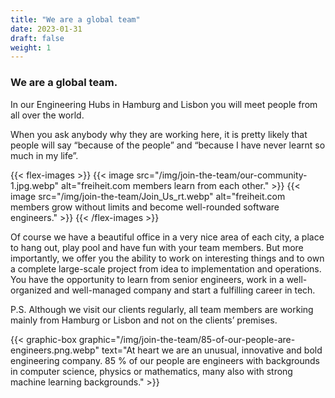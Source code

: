 ```yaml
---
title: "We are a global team"
date: 2023-01-31
draft: false
weight: 1
---
```


### We are a global team.

In our Engineering Hubs in Hamburg and Lisbon you will meet people from all over the world.

When you ask anybody why they are working here, it is pretty likely that people will say “because of the people” and “because I have never learnt so much in my life”.

{{< flex-images >}}
  {{< image src="/img/join-the-team/our-community-1.jpg.webp" alt="freiheit.com members learn from each other." >}}
  {{< image src="/img/join-the-team/Join_Us_rt.webp" alt="freiheit.com members grow without limits and become well-rounded software engineers." >}}
{{< /flex-images >}}

Of course we have a beautiful office in a very nice area of each city, a place to hang out, play pool and have fun with your team members. But more importantly, we offer you the ability to work on interesting things and to own a complete large-scale project from idea to implementation and operations. You have the opportunity to learn from senior engineers, work in a well-organized and well-managed company and start a fulfilling career in tech.

P.S. Although we visit our clients regularly, all team members are working mainly from Hamburg or Lisbon and not on the clients’ premises.

{{< graphic-box graphic="/img/join-the-team/85-of-our-people-are-engineers.png.webp" text="At heart we are an unusual, innovative and bold engineering company. 85 % of our people are engineers with backgrounds in computer science, physics or mathematics, many also with strong machine learning backgrounds." >}}
